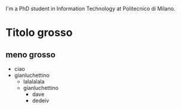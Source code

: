 I'm a PhD student in Information Technology at Politecnico di Milano.
# Titolo grosso
## meno grosso

- ciao
- gianluchettino
  + lalalalala
  + gianluchettino
    * dave
    * dedeiv
